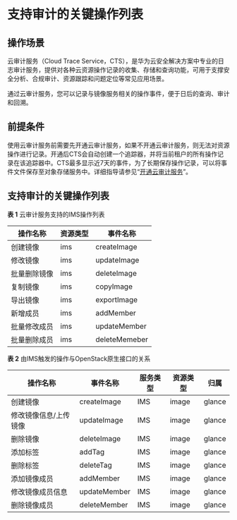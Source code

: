 # 支持审计的关键操作列表<a name="ims_01_0336"></a>

## 操作场景<a name="section02522272161"></a>

云审计服务（Cloud Trace Service，CTS），是华为云安全解决方案中专业的日志审计服务，提供对各种云资源操作记录的收集、存储和查询功能，可用于支撑安全分析、合规审计、资源跟踪和问题定位等常见应用场景。

通过云审计服务，您可以记录与镜像服务相关的操作事件，便于日后的查询、审计和回溯。

## 前提条件<a name="section2482163517458"></a>

使用云审计服务前需要先开通云审计服务，如果不开通云审计服务，则无法对资源操作进行记录。开通后CTS会自动创建一个追踪器，并将当前租户的所有操作记录在该追踪器中。CTS最多显示近7天的事件，为了长期保存操作记录，可以将事件文件保存至对象存储服务中。详细指导请参见“[开通云审计服务](https://support.huaweicloud.com/qs-cts/cts_02_0001.html)”。

## 支持审计的关键操作列表<a name="section1274894784719"></a>

**表 1**  云审计服务支持的IMS操作列表

|操作名称|资源类型|事件名称|
|--|--|--|
|创建镜像|ims|createImage|
|修改镜像|ims|updateImage|
|批量删除镜像|ims|deleteImage|
|复制镜像|ims|copyImage|
|导出镜像|ims|exportImage|
|新增成员|ims|addMember|
|批量修改成员|ims|updateMember|
|批量删除成员|ims|deleteMemeber|


**表 2**  由IMS触发的操作与OpenStack原生接口的关系

|操作名称|事件名称|服务类型|资源类型|归属|
|--|--|--|--|--|
|创建镜像|createImage|IMS|image|glance|
|修改镜像信息/上传镜像|updateImage|IMS|image|glance|
|删除镜像|deleteImage|IMS|image|glance|
|添加标签|addTag|IMS|image|glance|
|删除标签|deleteTag|IMS|image|glance|
|添加镜像成员|addMember|IMS|image|glance|
|修改镜像成员信息|updateMember|IMS|image|glance|
|删除镜像成员|deleteMember|IMS|image|glance|



